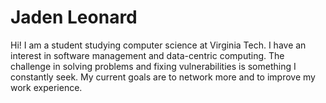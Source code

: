 # Jaden Leonard

Hi! I am a student studying computer science at Virginia Tech.
I have an interest in software management and data-centric computing. The challenge in solving problems and fixing vulnerabilities is something I constantly seek. My current goals are to network more and to improve my work experience.
